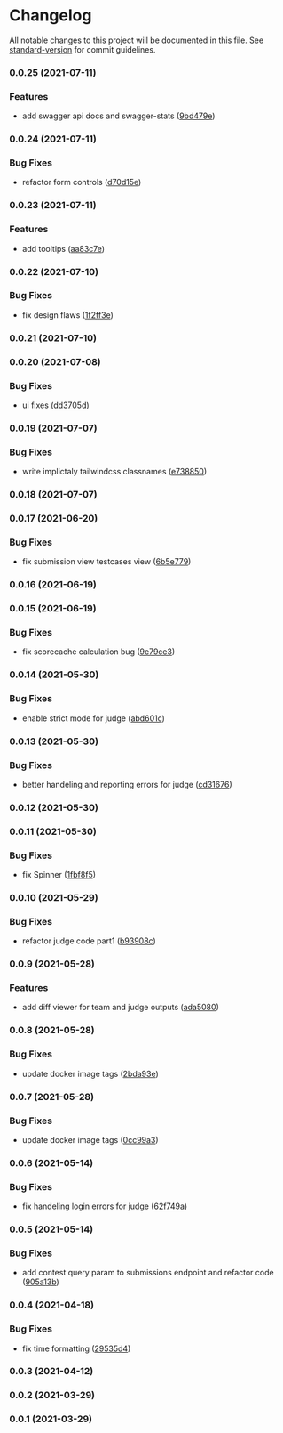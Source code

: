# Changelog

All notable changes to this project will be documented in this file. See [standard-version](https://github.com/conventional-changelog/standard-version) for commit guidelines.

### 0.0.25 (2021-07-11)


### Features

* add swagger api docs and swagger-stats ([9bd479e](https://github.com/TunJudge/tun-judge/commit/9bd479e228d86b4f78cf857ffbc151fdf3e1a5f2))

### 0.0.24 (2021-07-11)


### Bug Fixes

* refactor form controls ([d70d15e](https://github.com/TunJudge/tun-judge/commit/d70d15ef8eaae6cf8fcdd15aa741cb36aa221c9b))

### 0.0.23 (2021-07-11)


### Features

* add tooltips ([aa83c7e](https://github.com/TunJudge/tun-judge/commit/aa83c7eb3d628d710194bfaf21675c70f53a3e9e))

### 0.0.22 (2021-07-10)


### Bug Fixes

* fix design flaws ([1f2ff3e](https://github.com/TunJudge/tun-judge/commit/1f2ff3ee3179d5cda1e19cb478c8a24cdb337ff8))

### 0.0.21 (2021-07-10)

### 0.0.20 (2021-07-08)


### Bug Fixes

* ui fixes ([dd3705d](https://github.com/TunJudge/tun-judge/commit/dd3705d4a5e2011fd1a8add8c7a78762d9373da7))

### 0.0.19 (2021-07-07)


### Bug Fixes

* write implictaly tailwindcss classnames ([e738850](https://github.com/TunJudge/tun-judge/commit/e7388507ac97dbe49fa89f5614b3a6f83c1b3800))

### 0.0.18 (2021-07-07)

### 0.0.17 (2021-06-20)


### Bug Fixes

* fix submission view testcases view ([6b5e779](https://github.com/TunJudge/tun-judge/commit/6b5e779896192a2744b5f507b984005d4dd44d4e))

### 0.0.16 (2021-06-19)

### 0.0.15 (2021-06-19)


### Bug Fixes

* fix scorecache calculation bug ([9e79ce3](https://github.com/TunJudge/tun-judge/commit/9e79ce3053dca8f5016437e6030c85ec8992e5b1))

### 0.0.14 (2021-05-30)


### Bug Fixes

* enable strict mode for judge ([abd601c](https://github.com/TunJudge/tun-judge/commit/abd601c8ebdd2de0d6e433aca6cc6450749ed0e0))

### 0.0.13 (2021-05-30)


### Bug Fixes

* better handeling and reporting errors for judge ([cd31676](https://github.com/TunJudge/tun-judge/commit/cd31676f4bbf353fec1359cfde089ddbdc2cb500))

### 0.0.12 (2021-05-30)

### 0.0.11 (2021-05-30)


### Bug Fixes

* fix Spinner ([1fbf8f5](https://github.com/TunJudge/tun-judge/commit/1fbf8f5883e8f5f0d3ce2ac9103fb9efde5bf132))

### 0.0.10 (2021-05-29)


### Bug Fixes

* refactor judge code part1 ([b93908c](https://github.com/TunJudge/tun-judge/commit/b93908ccbc81252f8be193db14dcd61a42a88430))

### 0.0.9 (2021-05-28)


### Features

* add diff viewer for team and judge outputs ([ada5080](https://github.com/TunJudge/tun-judge/commit/ada5080d7eced38cd76a7cec2f73cf04cdeeb4fb))

### 0.0.8 (2021-05-28)


### Bug Fixes

* update docker image tags ([2bda93e](https://github.com/TunJudge/tun-judge/commit/2bda93e813a087751ec1977f98f70e6e1832b675))

### 0.0.7 (2021-05-28)


### Bug Fixes

* update docker image tags ([0cc99a3](https://github.com/TunJudge/tun-judge/commit/0cc99a398e8aa8c2874ac38b0e33d164e77e096f))

### 0.0.6 (2021-05-14)


### Bug Fixes

* fix handeling login errors for judge ([62f749a](https://github.com/TunJudge/tun-judge/commit/62f749a8498110c8895d8b5545ef4d0ecc348460))

### 0.0.5 (2021-05-14)


### Bug Fixes

* add contest query param to submissions endpoint and refactor code ([905a13b](https://github.com/TunJudge/tun-judge/commit/905a13bbfa0c68ffbcbf33242885fb829b7742ae))

### 0.0.4 (2021-04-18)


### Bug Fixes

* fix time formatting ([29535d4](https://github.com/TunJudge/tun-judge/commit/29535d4e9a8f1d1e1d2f6b8286e05f6fbfda3480))

### 0.0.3 (2021-04-12)

### 0.0.2 (2021-03-29)

### 0.0.1 (2021-03-29)
